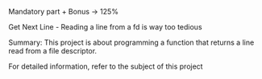 Mandatory part + Bonus -> 125%

Get Next Line - Reading a line from a fd is way too tedious

Summary: This project is about programming a function that returns a line
read from a file descriptor.

For detailed information, refer to the subject of this project
